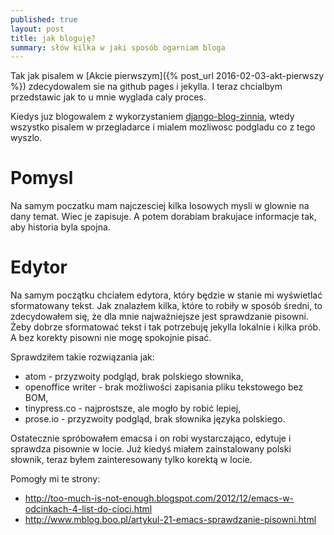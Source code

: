 ```yaml
---
published: true
layout: post
title: jak bloguję?
summary: słów kilka w jaki sposób ogarniam bloga
---
```



Tak jak pisalem w [Akcie pierwszym]({% post_url 2016-02-03-akt-pierwszy %}) zdecydowalem sie na github pages i jekylla. I teraz chcialbym przedstawic jak to u mnie wyglada caly proces.

Kiedys juz blogowalem z wykorzystaniem [django-blog-zinnia](https://github.com/Fantomas42/django-blog-zinnia), wtedy wszystko pisalem w przegladarce i mialem mozliwosc podgladu co z tego wyszlo. 



# Pomysl

Na samym poczatku mam najczesciej kilka losowych mysli w glownie na dany temat. Wiec je zapisuje. A potem dorabiam brakujace informacje tak, aby historia byla spojna. 

# Edytor

Na samym początku chciałem edytora, który będzie w stanie mi wyświetlać sformatowany tekst. Jak znalazłem kilka, które to robiły w sposób średni, to zdecydowałem się, że dla mnie najważniejsze jest sprawdzanie pisowni. Żeby dobrze sformatować tekst i tak potrzebuję jekylla lokalnie i kilka prób. A bez korekty pisowni nie mogę spokojnie pisać.

Sprawdziłem takie rozwiązania jak:
- atom - przyzwoity podgląd, brak polskiego słownika,
- openoffice writer - brak możliwości zapisania pliku tekstowego bez BOM,
- tinypress.co - najprostsze, ale mogło by robić lepiej,
- prose.io - przyzwoity podgląd, brak słownika języka polskiego.

Ostatecznie spróbowałem emacsa i on robi wystarczająco, edytuje i sprawdza pisownie w locie. Już kiedyś miałem zainstalowany polski słownik, teraz byłem zainteresowany tylko korektą w locie. 

Pomogły mi te strony:
- http://too-much-is-not-enough.blogspot.com/2012/12/emacs-w-odcinkach-4-list-do-cioci.html
- http://www.mblog.boo.pl/artykul-21-emacs-sprawdzanie-pisowni.html
